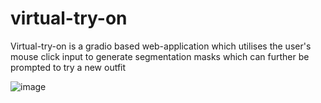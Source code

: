 # virtual-try-on
Virtual-try-on is a gradio based web-application which utilises the user's mouse click input to generate segmentation masks which can further be prompted to try a new outfit

![image](https://github.com/redknight648/virtual-try-on/assets/97392797/6dd6bce9-0831-452f-8e89-39cbb038f579)
